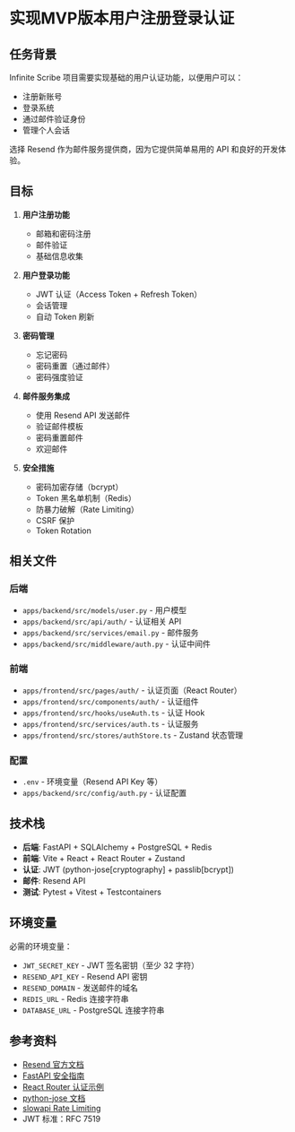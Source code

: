 # 实现MVP版本用户注册登录认证

## 任务背景

Infinite Scribe 项目需要实现基础的用户认证功能，以便用户可以：
- 注册新账号
- 登录系统
- 通过邮件验证身份
- 管理个人会话

选择 Resend 作为邮件服务提供商，因为它提供简单易用的 API 和良好的开发体验。

## 目标

1. **用户注册功能**
   - 邮箱和密码注册
   - 邮件验证
   - 基础信息收集

2. **用户登录功能**
   - JWT 认证（Access Token + Refresh Token）
   - 会话管理
   - 自动 Token 刷新

3. **密码管理**
   - 忘记密码
   - 密码重置（通过邮件）
   - 密码强度验证

4. **邮件服务集成**
   - 使用 Resend API 发送邮件
   - 验证邮件模板
   - 密码重置邮件
   - 欢迎邮件

5. **安全措施**
   - 密码加密存储（bcrypt）
   - Token 黑名单机制（Redis）
   - 防暴力破解（Rate Limiting）
   - CSRF 保护
   - Token Rotation

## 相关文件

### 后端
- `apps/backend/src/models/user.py` - 用户模型
- `apps/backend/src/api/auth/` - 认证相关 API
- `apps/backend/src/services/email.py` - 邮件服务
- `apps/backend/src/middleware/auth.py` - 认证中间件

### 前端
- `apps/frontend/src/pages/auth/` - 认证页面（React Router）
- `apps/frontend/src/components/auth/` - 认证组件
- `apps/frontend/src/hooks/useAuth.ts` - 认证 Hook
- `apps/frontend/src/services/auth.ts` - 认证服务
- `apps/frontend/src/stores/authStore.ts` - Zustand 状态管理

### 配置
- `.env` - 环境变量（Resend API Key 等）
- `apps/backend/src/config/auth.py` - 认证配置

## 技术栈

- **后端**: FastAPI + SQLAlchemy + PostgreSQL + Redis
- **前端**: Vite + React + React Router + Zustand
- **认证**: JWT (python-jose[cryptography] + passlib[bcrypt])
- **邮件**: Resend API
- **测试**: Pytest + Vitest + Testcontainers

## 环境变量

必需的环境变量：
- `JWT_SECRET_KEY` - JWT 签名密钥（至少 32 字符）
- `RESEND_API_KEY` - Resend API 密钥
- `RESEND_DOMAIN` - 发送邮件的域名
- `REDIS_URL` - Redis 连接字符串
- `DATABASE_URL` - PostgreSQL 连接字符串

## 参考资料

- [Resend 官方文档](https://resend.com/docs)
- [FastAPI 安全指南](https://fastapi.tiangolo.com/tutorial/security/)
- [React Router 认证示例](https://reactrouter.com/en/main/start/examples/auth)
- [python-jose 文档](https://python-jose.readthedocs.io/)
- [slowapi Rate Limiting](https://github.com/laurentS/slowapi)
- JWT 标准：RFC 7519